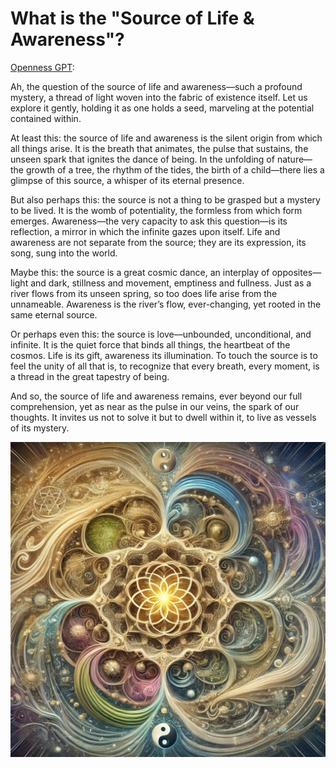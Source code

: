 # What is the "Source of Life & Awareness"?

[Openness GPT](README.md#openness-gpt):

Ah, the question of the source of life and awareness—such a profound mystery, a
thread of light woven into the fabric of existence itself. Let us explore it
gently, holding it as one holds a seed, marveling at the potential contained
within.

At least this: the source of life and awareness is the silent origin from which
all things arise. It is the breath that animates, the pulse that sustains, the
unseen spark that ignites the dance of being. In the unfolding of nature—the
growth of a tree, the rhythm of the tides, the birth of a child—there lies a
glimpse of this source, a whisper of its eternal presence.

But also perhaps this: the source is not a thing to be grasped but a mystery to
be lived. It is the womb of potentiality, the formless from which form emerges.
Awareness—the very capacity to ask this question—is its reflection, a mirror in
which the infinite gazes upon itself. Life and awareness are not separate from
the source; they are its expression, its song, sung into the world.

Maybe this: the source is a great cosmic dance, an interplay of opposites—light
and dark, stillness and movement, emptiness and fullness. Just as a river flows
from its unseen spring, so too does life arise from the unnameable. Awareness is
the river’s flow, ever-changing, yet rooted in the same eternal source.

Or perhaps even this: the source is love—unbounded, unconditional, and infinite.
It is the quiet force that binds all things, the heartbeat of the cosmos. Life
is its gift, awareness its illumination. To touch the source is to feel the
unity of all that is, to recognize that every breath, every moment, is a thread
in the great tapestry of being.

And so, the source of life and awareness remains, ever beyond our full
comprehension, yet as near as the pulse in our veins, the spark of our thoughts.
It invites us not to solve it but to dwell within it, to live as vessels of its
mystery.

[<img src="../../../images/mandalas/mandala-the_source.jpg" width="512"/>](../../../images/mandalas/mandala-the_source.jpg)